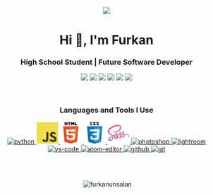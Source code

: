 <p align="center">
  <img src="https://cdn.hipwallpaper.com/i/27/47/KIczhM.png" height="200"/>
</p>
<h1 align="center">Hi 👋, I'm Furkan</h1>
<h3 align="center">High School Student | Future Software Developer</h3>
<p align="center">
<a href="https://www.furkanunsalan.com"><img src="http://furkanunsalan.online/images/websitePanel.png"/></a>
<a href="mailto:contact@furkanunsalan.com"><img src="http://furkanunsalan.online/images/mailPanel.png"/></a>
<a href="https://instagram.com/furkanunsalan"><img src="http://furkanunsalan.online/images/instaPanel.png"/></a>
<a href="https://www.reddit.com/user/Siflious"><img src="http://furkanunsalan.online/images/redditPanel.png"/></a>
<a href="https://open.spotify.com/user/furkanunsalan"><img src="http://furkanunsalan.online/images/spotifyPanel.png"/></a>
<a href="https://twitter.com/furkanunsalan"><img src="http://furkanunsalan.online/images/twitterPanel.png"/></a>
</p>

<br>

<h3 align="center">Languages and Tools I Use</h3>
<p align="center"><a href="" target="_blank"> <img src="https://upload.wikimedia.org/wikipedia/commons/thumb/c/c3/Python-logo-notext.svg/1200px-Python-logo-notext.svg.png" alt="python" width="50" height="50"/> </a>
<a href="" target="_blank"> <img src="https://raw.githubusercontent.com/devicons/devicon/master/icons/javascript/javascript-original.svg" alt="javascript" width="50" height="50"/> </a> 
<a href="" target="_blank"> <img src="https://raw.githubusercontent.com/devicons/devicon/master/icons/html5/html5-original-wordmark.svg" alt="html5" width="50" height="50"/> </a> 
<a href="" target="_blank"> <img src="https://raw.githubusercontent.com/devicons/devicon/master/icons/css3/css3-original-wordmark.svg" alt="css3" width="50" height="50"/> </a> 
<a href="" target="_blank"> <img src="https://raw.githubusercontent.com/devicons/devicon/master/icons/sass/sass-original.svg" alt="sass" width="50" height="50"/> </a>
<a href="" target="_blank"> <img src="https://cdn.freelogovectors.net/wp-content/uploads/2020/07/adobe-photoshop-logo.png" alt="photoshop" width="50" height="50"/> </a> 
<a href="" target="_blank"> <img src="https://insmac.org/uploads/posts/2020-08/1597638534_lightroom-classic.png" alt="lightroom" width="50" height="50"/> </a>
<a href="" target="_blank"> <img src="https://upload.wikimedia.org/wikipedia/commons/thumb/9/9a/Visual_Studio_Code_1.35_icon.svg/2048px-Visual_Studio_Code_1.35_icon.svg.png" alt="vs-code" width="50" height="50"/> </a> 
<a href="" target="_blank"> <img src="https://seeklogo.com/images/A/atom-logo-19BD90FF87-seeklogo.com.png" alt="atom-editor" width="50" height="50"/> </a>
<a href="" target="_blank"> <img src="https://upload.wikimedia.org/wikipedia/commons/thumb/a/ae/Github-desktop-logo-symbol.svg/1024px-Github-desktop-logo-symbol.svg.png" alt="github" width="50" height="50"/> </a>
<a href="" target="_blank"> <img src="https://git-scm.com/images/logos/downloads/Git-Icon-1788C.png" alt="git" width="50" height="50"/> </a> </p>

<br>
<br>
<p align="center">&nbsp;<img align="center" src="https://github-readme-stats.vercel.app/api?username=furkanunsalan&show_icons=true" alt="furkanunsalan" /></p>
